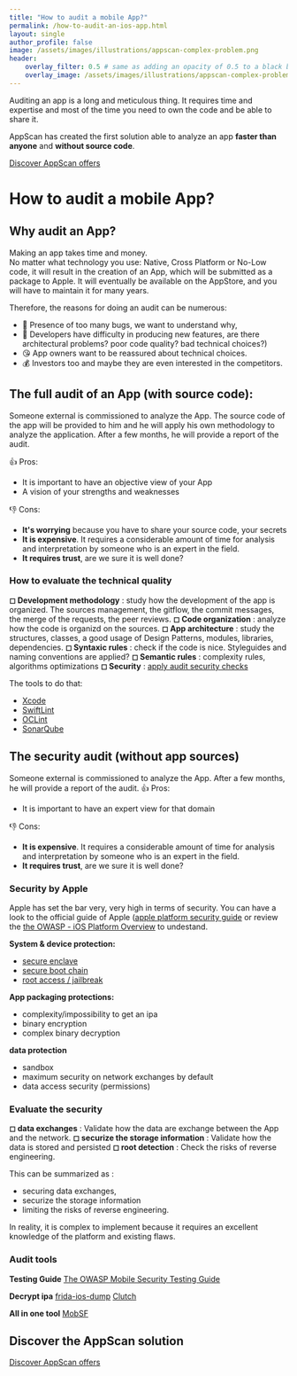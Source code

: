 ```yaml
---
title: "How to audit a mobile App?"
permalink: /how-to-audit-an-ios-app.html
layout: single
author_profile: false
image: /assets/images/illustrations/appscan-complex-problem.png
header:
    overlay_filter: 0.5 # same as adding an opacity of 0.5 to a black background
    overlay_image: /assets/images/illustrations/appscan-complex-problem.png
---
```


Auditing an app is a long and meticulous thing. It requires time and expertise and most of the time you need to own the code and be able to share it. 
  
AppScan has created the first solution able to analyze an app **faster than anyone** and **without source code**.

<a class="btn btn--success" href="/pricing.html">Discover AppScan offers</a>

# How to audit a mobile App?

## Why audit an App? 
Making an app takes time and money.  
No matter what technology you use: Native, Cross Platform or No-Low code, it will result in the creation of an App, which will be submitted as a package to Apple. 
It will eventually be available on the AppStore, and you will have to maintain it for many years.

Therefore, the reasons for doing an audit can be numerous: 
- 🐛 Presence of too many bugs, we want to understand why, 
- 🤯 Developers have difficulty in producing new features, are there architectural problems? poor code quality? bad technical choices?)
- 😘 App owners want to be reassured about technical choices. 
- 💰 Investors too and maybe they are even interested in the competitors.

## The full audit of an App (with source code):
Someone external is commissioned to analyze the App. 
The source code of the app will be provided to him and he will apply his own methodology to analyze the application. 
After a few months, he will provide a report of the audit. 

👍 Pros: 
- It is important to have an objective view of your App
- A vision of your strengths and weaknesses

👎 Cons:
- **It's worrying** because you have to share your source code, your secrets
- **It is expensive**. It requires a considerable amount of time for analysis and interpretation by someone who is an expert in the field.
- **It requires trust**, are we sure it is well done? 
  
### How to evaluate the technical quality
**◻ Development methodology** : study how the development of the app is organized. The sources management, the gitflow, the commit messages, the merge of the requests, the peer reviews. 
**◻ Code organization** : analyze how the code is organizd on the sources.
**◻ App architecture** : study the structures, classes, a good usage of Design Patterns, modules, libraries, dependencies.
**◻ Syntaxic rules** : check if the code is nice. Styleguides and naming conventions are applied?
**◻ Semantic rules** : complexity rules, algorithms optimizations 
**◻ Security** : [apply audit security checks](#the-security-audit)
  
The tools to do that: 
- [Xcode](https://developer.apple.com/xcode/)
- [SwiftLint](https://github.com/realm/SwiftLint)
- [OCLint](https://oclint.org)
- [SonarQube](https://www.sonarqube.org)


## The security audit (without app sources)
Someone external is commissioned to analyze the App. 
After a few months, he will provide a report of the audit. 
👍 Pros: 
- It is important to have an expert view for that domain

👎 Cons:
- **It is expensive**. It requires a considerable amount of time for analysis and interpretation by someone who is an expert in the field.
- **It requires trust**, are we sure it is well done? 
  
  
### Security by Apple  
Apple has set the bar very, very high in terms of security.
You can have a look to the official guide of Apple ([apple platform security guide](https://help.apple.com/pdf/security/en_US/apple-platform-security-guide.pdf) or review the [the OWASP - iOS Platform Overview](https://mobile-security.gitbook.io/mobile-security-testing-guide/ios-testing-guide/0x06a-platform-overview) to undestand.

**System & device protection:** 
- [secure enclave](https://support.apple.com/fr-fr/guide/security/sec59b0b31ff/web) 
- [secure boot chain](https://support.apple.com/fr-fr/guide/security/secb3000f149/web) 
- [root access / jailbreak](https://en.wikipedia.org/wiki/IOS_jailbreaking)

**App packaging protections:** 
- complexity/impossibility to get an ipa
- binary encryption 
- complex binary decryption 

**data protection**
- sandbox
- maximum security on network exchanges by default
- data access security (permissions)

### Evaluate the security
**◻ data exchanges** : Validate how the data are exchange between the App and the network. 
**◻ securize the storage information** : Validate how the data is stored and persisted
**◻ root detection** : Check the risks of reverse engineering. 

This can be summarized as :
- securing data exchanges, 
- securize the storage information
- limiting the risks of reverse engineering. 
  
In reality, it is complex to implement because it requires an excellent knowledge of the platform and existing flaws.

### Audit tools
**Testing Guide**
[The OWASP Mobile Security Testing Guide](https://mobile-security.gitbook.io/mobile-security-testing-guide/)

**Decrypt ipa**
[frida-ios-dump](https://github.com/AloneMonkey/frida-ios-dump)
[Clutch](https://github.com/KJCracks/Clutch)

**All in one tool**
[MobSF](https://github.com/MobSF/Mobile-Security-Framework-MobSF)

## Discover the AppScan solution 

<a class="btn btn--success" href="/pricing.html">Discover AppScan offers</a>

